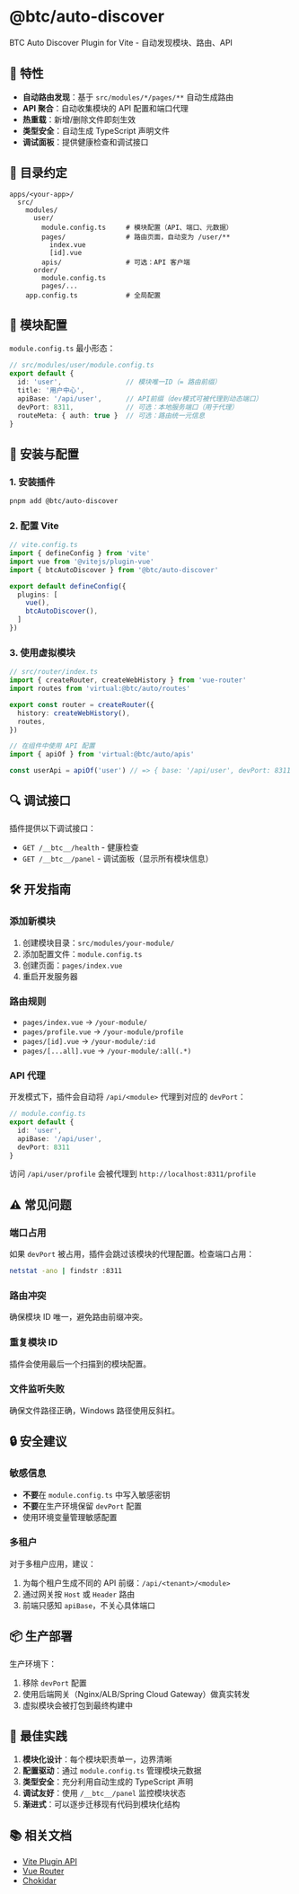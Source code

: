 # @btc/auto-discover

BTC Auto Discover Plugin for Vite - 自动发现模块、路由、API

## 🚀 特性

- **自动路由发现**：基于 `src/modules/*/pages/**` 自动生成路由
- **API 聚合**：自动收集模块的 API 配置和端口代理
- **热重载**：新增/删除文件即刻生效
- **类型安全**：自动生成 TypeScript 声明文件
- **调试面板**：提供健康检查和调试接口

## 📁 目录约定

```
apps/<your-app>/
  src/
    modules/
      user/
        module.config.ts     # 模块配置（API、端口、元数据）
        pages/               # 路由页面，自动变为 /user/**
          index.vue
          [id].vue
        apis/                # 可选：API 客户端
      order/
        module.config.ts
        pages/...
    app.config.ts            # 全局配置
```

## 📝 模块配置

`module.config.ts` 最小形态：

```ts
// src/modules/user/module.config.ts
export default {
  id: 'user',                // 模块唯一ID（= 路由前缀）
  title: '用户中心',
  apiBase: '/api/user',      // API前缀（dev模式可被代理到动态端口）
  devPort: 8311,             // 可选：本地服务端口（用于代理）
  routeMeta: { auth: true }  // 可选：路由统一元信息
}
```

## 🔧 安装与配置

### 1. 安装插件

```bash
pnpm add @btc/auto-discover
```

### 2. 配置 Vite

```ts
// vite.config.ts
import { defineConfig } from 'vite'
import vue from '@vitejs/plugin-vue'
import { btcAutoDiscover } from '@btc/auto-discover'

export default defineConfig({
  plugins: [
    vue(),
    btcAutoDiscover(),
  ]
})
```

### 3. 使用虚拟模块

```ts
// src/router/index.ts
import { createRouter, createWebHistory } from 'vue-router'
import routes from 'virtual:@btc/auto/routes'

export const router = createRouter({
  history: createWebHistory(),
  routes,
})
```

```ts
// 在组件中使用 API 配置
import { apiOf } from 'virtual:@btc/auto/apis'

const userApi = apiOf('user') // => { base: '/api/user', devPort: 8311 }
```

## 🔍 调试接口

插件提供以下调试接口：

- `GET /__btc__/health` - 健康检查
- `GET /__btc__/panel` - 调试面板（显示所有模块信息）

## 🛠️ 开发指南

### 添加新模块

1. 创建模块目录：`src/modules/your-module/`
2. 添加配置文件：`module.config.ts`
3. 创建页面：`pages/index.vue`
4. 重启开发服务器

### 路由规则

- `pages/index.vue` → `/your-module/`
- `pages/profile.vue` → `/your-module/profile`
- `pages/[id].vue` → `/your-module/:id`
- `pages/[...all].vue` → `/your-module/:all(.*)`

### API 代理

开发模式下，插件会自动将 `/api/<module>` 代理到对应的 `devPort`：

```ts
// module.config.ts
export default {
  id: 'user',
  apiBase: '/api/user',
  devPort: 8311
}
```

访问 `/api/user/profile` 会被代理到 `http://localhost:8311/profile`

## ⚠️ 常见问题

### 端口占用

如果 `devPort` 被占用，插件会跳过该模块的代理配置。检查端口占用：

```bash
netstat -ano | findstr :8311
```

### 路由冲突

确保模块 ID 唯一，避免路由前缀冲突。

### 重复模块 ID

插件会使用最后一个扫描到的模块配置。

### 文件监听失败

确保文件路径正确，Windows 路径使用反斜杠。

## 🔒 安全建议

### 敏感信息

- **不要**在 `module.config.ts` 中写入敏感密钥
- **不要**在生产环境保留 `devPort` 配置
- 使用环境变量管理敏感配置

### 多租户

对于多租户应用，建议：

1. 为每个租户生成不同的 API 前缀：`/api/<tenant>/<module>`
2. 通过网关按 `Host` 或 `Header` 路由
3. 前端只感知 `apiBase`，不关心具体端口

## 📦 生产部署

生产环境下：

1. 移除 `devPort` 配置
2. 使用后端网关（Nginx/ALB/Spring Cloud Gateway）做真实转发
3. 虚拟模块会被打包到最终构建中

## 🎯 最佳实践

1. **模块化设计**：每个模块职责单一，边界清晰
2. **配置驱动**：通过 `module.config.ts` 管理模块元数据
3. **类型安全**：充分利用自动生成的 TypeScript 声明
4. **调试友好**：使用 `/__btc__/panel` 监控模块状态
5. **渐进式**：可以逐步迁移现有代码到模块化结构

## 📚 相关文档

- [Vite Plugin API](https://vitejs.dev/guide/api-plugin.html)
- [Vue Router](https://router.vuejs.org/)
- [Chokidar](https://github.com/paulmillr/chokidar)
